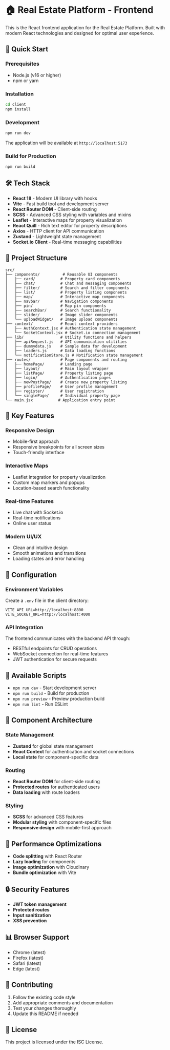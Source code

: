 # 🏠 Real Estate Platform - Frontend

This is the React frontend application for the Real Estate Platform. Built with modern React technologies and designed for optimal user experience.

## 🚀 Quick Start

### Prerequisites
- Node.js (v16 or higher)
- npm or yarn

### Installation
```bash
cd client
npm install
```

### Development
```bash
npm run dev
```

The application will be available at `http://localhost:5173`

### Build for Production
```bash
npm run build
```

## 🛠️ Tech Stack

- **React 18** - Modern UI library with hooks
- **Vite** - Fast build tool and development server
- **React Router DOM** - Client-side routing
- **SCSS** - Advanced CSS styling with variables and mixins
- **Leaflet** - Interactive maps for property visualization
- **React Quill** - Rich text editor for property descriptions
- **Axios** - HTTP client for API communication
- **Zustand** - Lightweight state management
- **Socket.io Client** - Real-time messaging capabilities

## 📁 Project Structure

```
src/
├── components/          # Reusable UI components
│   ├── card/           # Property card components
│   ├── chat/           # Chat and messaging components
│   ├── filter/         # Search and filter components
│   ├── list/           # Property listing components
│   ├── map/            # Interactive map components
│   ├── navbar/         # Navigation components
│   ├── pin/            # Map pin components
│   ├── searchBar/      # Search functionality
│   ├── slider/         # Image slider components
│   └── uploadWidget/   # Image upload components
├── context/            # React context providers
│   ├── AuthContext.jsx # Authentication state management
│   └── SocketContext.jsx # Socket.io connection management
├── lib/                # Utility functions and helpers
│   ├── apiRequest.js   # API communication utilities
│   ├── dummydata.js    # Sample data for development
│   ├── loaders.js      # Data loading functions
│   └── notificationStore.js # Notification state management
├── routes/             # Page components and routing
│   ├── homePage/       # Landing page
│   ├── layout/         # Main layout wrapper
│   ├── listPage/       # Property listing page
│   ├── login/          # Authentication pages
│   ├── newPostPage/    # Create new property listing
│   ├── profilePage/    # User profile management
│   ├── register/       # User registration
│   └── singlePage/     # Individual property page
└── main.jsx           # Application entry point
```

## 🎨 Key Features

### Responsive Design
- Mobile-first approach
- Responsive breakpoints for all screen sizes
- Touch-friendly interface

### Interactive Maps
- Leaflet integration for property visualization
- Custom map markers and popups
- Location-based search functionality

### Real-time Features
- Live chat with Socket.io
- Real-time notifications
- Online user status

### Modern UI/UX
- Clean and intuitive design
- Smooth animations and transitions
- Loading states and error handling

## 🔧 Configuration

### Environment Variables
Create a `.env` file in the client directory:
```env
VITE_API_URL=http://localhost:8800
VITE_SOCKET_URL=http://localhost:4000
```

### API Integration
The frontend communicates with the backend API through:
- RESTful endpoints for CRUD operations
- WebSocket connection for real-time features
- JWT authentication for secure requests

## 📱 Available Scripts

- `npm run dev` - Start development server
- `npm run build` - Build for production
- `npm run preview` - Preview production build
- `npm run lint` - Run ESLint

## 🎯 Component Architecture

### State Management
- **Zustand** for global state management
- **React Context** for authentication and socket connections
- **Local state** for component-specific data

### Routing
- **React Router DOM** for client-side routing
- **Protected routes** for authenticated users
- **Data loading** with route loaders

### Styling
- **SCSS** for advanced CSS features
- **Modular styling** with component-specific files
- **Responsive design** with mobile-first approach

## 🚀 Performance Optimizations

- **Code splitting** with React Router
- **Lazy loading** for components
- **Image optimization** with Cloudinary
- **Bundle optimization** with Vite

## 🔒 Security Features

- **JWT token management**
- **Protected routes**
- **Input sanitization**
- **XSS prevention**

## 📊 Browser Support

- Chrome (latest)
- Firefox (latest)
- Safari (latest)
- Edge (latest)

## 🤝 Contributing

1. Follow the existing code style
2. Add appropriate comments and documentation
3. Test your changes thoroughly
4. Update this README if needed

## 📝 License

This project is licensed under the ISC License.